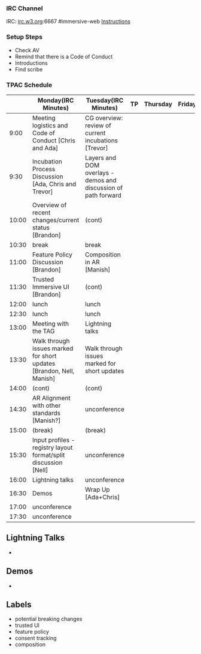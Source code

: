 ### IRC Channel

IRC: [irc.w3.org](http://irc.w3.org/):6667 #immersive-web [Instructions](https://github.com/immersive-web/administrivia/blob/master/IRC.md)

### Setup Steps

- Check AV
- Remind that there is a Code of Conduct
- Introductions
- Find scribe

### TPAC Schedule

<table>
<thead><tr><th>
<th>Monday(IRC Minutes)
<th>Tuesday(IRC Minutes)
<th>TP
<th>Thursday
<th>Friday
</tr></thead><tbody>
 <tr><td>9:00<td>Meeting logistics and Code of Conduct [Chris and Ada]<td>CG overview: review of current incubations [Trevor]<td><td><td></tr>
 <tr><td>9:30<td>Incubation Process Discussion [Ada, Chris and Trevor]<td>Layers and DOM overlays - demos and discussion of path forward<td><td><td></tr>
 <tr><td>10:00<td>Overview of recent changes/current status [Brandon]<td>(cont)<td><td><td></tr>
 <tr><td>10:30<td>break<td>break<td><td><td></tr>
 <tr><td>11:00<td>Feature Policy Discussion [Brandon]<td>Composition in AR [Manish]<td><td><td></tr>
 <tr><td>11:30<td>Trusted Immersive UI [Brandon]<td>(cont)<td><td><td></tr>
 <tr><td>12:00<td>lunch<td>lunch<td><td><td></tr>
 <tr><td>12:30<td>lunch<td>lunch<td><td><td></tr>
 <tr><td>13:00<td>Meeting with the TAG<td>Lightning talks<td><td><td></tr>
 <tr><td>13:30<td>Walk through issues marked for short updates [Brandon, Nell, Manish]<td>Walk through issues marked for short updates<td><td><td></tr>
 <tr><td>14:00<td>(cont)<td>(cont)<td><td><td></tr>
 <tr><td>14:30<td>AR Alignment with other standards [Manish?]<td>unconference<td><td><td></tr>
 <tr><td>15:00<td>(break)<td>(break)<td><td><td></tr>
 <tr><td>15:30<td>Input profiles - registry layout format/split discussion [Nell]<td>unconference<td><td><td></tr>
 <tr><td>16:00<td>Lightning talks<td>unconference<td><td><td></tr>
 <tr><td>16:30<td>Demos<td>Wrap Up [Ada+Chris]<td><td><td></tr>
 <tr><td>17:00<td>unconference<td><END AT 5PM><td><td><td></tr>
 <tr><td>17:30<td>unconference<td><td><td><td></tr>
</tbody></table>

Lightning Talks
---------------
- 

Demos
-----
-

Labels
------

- potential breaking changes
- trusted UI
- feature policy
- consent tracking
- composition
